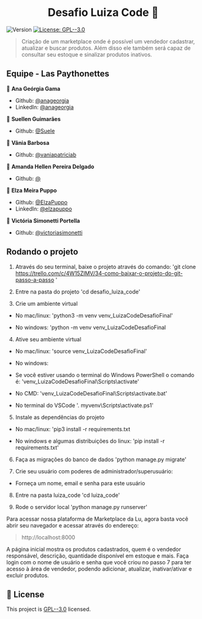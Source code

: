 <h1 align="center">Desafio Luiza Code 👋</h1>
<p>
  <img alt="Version" src="https://img.shields.io/badge/version-1.0-blue.svg?cacheSeconds=2592000" />
  <a href="https://github.com/anageorgia/desafio_luiza_code/blob/main/LICENSE" target="_blank">
    <img alt="License: GPL--3.0" src="https://img.shields.io/badge/License-GPL--3.0-yellow.svg" />
  </a>
</p>

> Criação de um marketplace onde é possível um vendedor cadastrar, atualizar e buscar produtos. Além disso ele também será capaz de consultar seu estoque e sinalizar produtos inativos.

## Equipe - Las Paythonettes

👤 **Ana Geórgia Gama**

* Github: [@anageorgia](https://github.com/anageorgia)
* LinkedIn: [@anageorgia](https://linkedin.com/in/anageorgia)

👤 **Suellen Guimarães**

* Github: [@Suele](https://github.com/Suele)

👤 **Vânia Barbosa**

* Github: [@vaniapatriciab](https://github.com/vaniapatriciab)

👤 **Amanda Hellen Pereira Delgado**

* Github: [@](https://github.com/)

👤 **Elza Meira Puppo**

* Github: [@ElzaPuppo](https://github.com/ElzaPuppo)
* LinkedIn: [@elzapuppo](https://linkedin.com/in/elzapuppo)

👤 **Victória Simonetti Portella**

* Github: [@victoriasimonetti](https://github.com/victoriasimonetti)

## Rodando o projeto
1. Através do seu terminal, baixe o projeto através do comando:
'git clone https://trello.com/c/4W15ZIMV/34-como-baixar-o-projeto-do-git-passo-a-passo '

2. Entre na pasta do projeto
'cd desafio_luiza_code'

3. Crie um ambiente virtual
* No mac/linux:
'python3 -m venv venv_LuizaCodeDesafioFinal'

* No windows:
'python -m venv venv_LuizaCodeDesafioFinal

4. Ative seu ambiente virtual
* No mac/linux:
'source venv_LuizaCodeDesafioFinal'

* No windows:
- Se você estiver usando o terminal do Windows PowerShell o comando é:
'venv_LuizaCodeDesafioFinal\Scripts\activate'

- No CMD:
'venv_LuizaCodeDesafioFinal\Scripts\activate.bat'

- No terminal do VSCode
'. myvenv\Scripts\activate.ps1'

5. Instale as dependências do projeto
- No mac/linux:
'pip3 install -r requirements.txt

- No windows e algumas distribuições do linux:
'pip install -r requirements.txt'

6. Faça as migrações do banco de dados
'python manage.py migrate'

7. Crie seu usuário com poderes de administrador/superusuário:
- Forneça um nome, email e senha para este usuário

8. Entre na pasta luiza_code
'cd luiza_code'

9. Rode o servidor local
'python manage.py runserver'

Para acessar nossa plataforma de Marketplace da Lu, agora basta você abrir seu navegador e acessar através do endereço:
> http://localhost:8000

A página inicial mostra os produtos cadastrados, quem é o vendedor responsável, descrição, quantidade disponível em estoque e mais. Faça login com o nome de usuário e senha que você criou no passo 7 para ter acesso à área de vendedor, podendo adicionar, atualizar, inativar/ativar e excluir produtos.


## 📝 License

This project is [GPL--3.0](https://github.com/anageorgia/desafio_luiza_code/blob/main/LICENSE) licensed.

